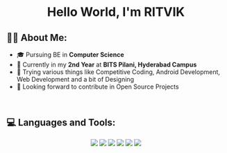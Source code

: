 <h1 align="center"> Hello World, I'm <b>RITVIK</b> </h1>

## 🙋‍♂️ About Me:

- 🎓 Pursuing BE in **Computer Science**
- 🏫 Currently in my **2nd Year** at **BITS Pilani, Hyderabad Campus**
- 🙂 Trying various things like Competitive Coding, Android Development,
Web Development and a bit of Designing
- 🚀 Looking forward to contribute in Open Source Projects

<br/> 

## 💻 Languages and Tools:

<p align="center">
    <img src="https://img.icons8.com/color/60/000000/c-plus-plus-logo.png"/>
    <img src="https://img.icons8.com/color/60/000000/html-5--v1.png"/>
    <img src="https://img.icons8.com/color/60/000000/css3.png"/>
    <img src="https://img.icons8.com/color/60/000000/python--v1.png"/>
    <img src="https://img.icons8.com/color/60/000000/mysql-logo.png"/>
    <img src="https://img.icons8.com/color/60/000000/kotlin.png"/>
</p>
